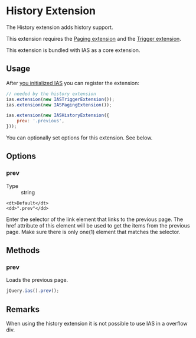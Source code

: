 History Extension
=================

The History extension adds history support.

This extension requires the [Paging extension](extension-paging.html) and the [Trigger extension](extension-trigger.html).

This extension is bundled with IAS as a core extension.

## Usage

After [you initialized IAS](getting-started.html#javascript) you can register the extension:

```javascript
// needed by the history extension
ias.extension(new IASTriggerExtension());
ias.extension(new IASPagingExtension());

ias.extension(new IASHistoryExtension({
    prev: '.previous',
}));
```

You can optionally set options for this extension. See below.

## Options

### prev

<dl>
    <dt>Type</dt>
    <dd>string</dd>

    <dt>Default</dt>
    <dd>".prev"</dd>
</dl>

Enter the selector of the link element that links to the previous page. The href attribute of this element will be used to get the items from the previous page. Make sure there is only one(1) element that matches the selector.

## Methods

### prev

Loads the previous page.

```javascript
jQuery.ias().prev();
```

## Remarks

When using the history extension it is not possible to use IAS in a overflow div.
